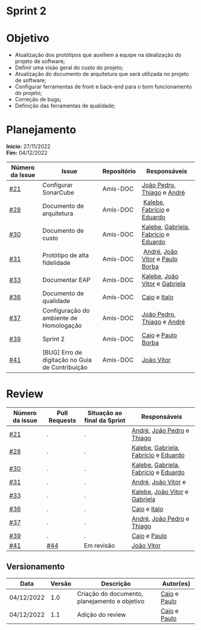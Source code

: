 # Sprint 2

# Objetivo

- Atualização dos protótipos que auxiliem a equipe na idealização do projeto de software;
- Definir uma visão geral do custo do projeto;
- Atualização do documento de arquitetura que será utilizada no projeto de software;
- Configurar ferramentas de front e back-end para o bom funcionamento do projeto;
- Correção de bugs;
- Definição das ferramentas de qualidade;

# Planejamento

**Inicio:** 27/11/2022</br>
**Fim:** 04/12/2022

| Número da Issue | Issue | Repositório | Responsáveis |
| ---- | ---- | ---- | ---- |
| [#21](https://github.com/fga-eps-mds/2022.2-Amis-Doc/issues/21) | Configurar SonarCube | Amis-DOC | [João Pedro](https://github.com/jps12),  [Thiago](https://github.com/thiagolsg) e [André](https://github.com/andrelucasf) |
| [#28](https://github.com/fga-eps-mds/2022.2-Amis-Doc/issues/28) | Documento de arquitetura | Amis-DOC | [Kalebe](https://github.com/KalebeLopes), [Fabrício](https://github.com/FabricioDeQueiroz) e [Eduardo](https://github.com/fxred)|
| [#30](https://github.com/fga-eps-mds/2022.2-Amis-Doc/issues/30) | Documento de custo | Amis-DOC | [Kalebe](https://github.com/KalebeLopes),  [Gabriela](https://github.com/gabrielapivetta), [Fabrício](https://github.com/FabricioDeQueiroz) e [Eduardo](https://github.com/fxred) |
| [#31](https://github.com/fga-eps-mds/2022.2-Amis-Doc/issues/31) | Protótipo de alta fidelidade | Amis-DOC | [André](https://github.com/andrelucasf), [João Vitor](https://github.com/Jvsoutomaior) e [Paulo Borba](https://github.com/paulohborba)|
| [#33](https://github.com/fga-eps-mds/2022.2-Amis-Doc/issues/33) | Documentar EAP | Amis-DOC | [Kalebe](https://github.com/KalebeLopes), [João Vitor](https://github.com/Jvsoutomaior) e [Gabriela](https://github.com/gabrielapivetta)|
| [#36](https://github.com/fga-eps-mds/2022.2-Amis-Doc/issues/36) | Documento de qualidade | Amis-DOC | [Caio](https://github.com/CaioSulz) e [Italo](https://github.com/ItaloBrunoM)|
| [#37](https://github.com/fga-eps-mds/2022.2-Amis-Doc/issues/37) | Configuração do ambiente de Homologação | Amis-DOC | [João Pedro](https://github.com/jps12),  [Thiago](https://github.com/thiagolsg) e [André](https://github.com/andrelucasf) |
| [#39](https://github.com/fga-eps-mds/2022.2-Amis-Doc/issues/39) | Sprint 2 | Amis-DOC |  [Caio](https://github.com/CaioSulz) e [Paulo Borba](https://github.com/paulohborba) |
| [#41](https://github.com/fga-eps-mds/2022.2-Amis-Doc/issues/41) | [BUG] Erro de digitação no Guia de Contribuição | Amis-DOC |  [João Vitor](https://github.com/Jvsoutomaior) |

# Review

| Número da issue | Pull Requests | Situação ao final da Sprint | Responsáveis |
| ---- | ---- | ---- | ---- |
| [#21](https://github.com/fga-eps-mds/2022.2-Amis-Doc/issues/21) | . | . | [André](https://github.com/andrelucasf), [João Pedro](https://github.com/jps12) e [Thiago](https://github.com/thiagolsg)|
| [#28](https://github.com/fga-eps-mds/2022.2-Amis-Doc/issues/28) | . | . | [Kalebe](https://github.com/KalebeLopes), [Gabriela](https://github.com/gabrielapivetta), [Fabrício](https://github.com/FabricioDeQueiroz) e [Eduardo](https://github.com/fxred)| 
| [#30](https://github.com/fga-eps-mds/2022.2-Amis-Doc/issues/28) | . | . | [Kalebe](https://github.com/KalebeLopes), [Gabriela](https://github.com/gabrielapivetta), [Fabrício](https://github.com/FabricioDeQueiroz) e [Eduardo](https://github.com/fxred)|
| [#31](https://github.com/fga-eps-mds/2022.2-Amis-Doc/issues/29) | . | . | [André](https://github.com/andrelucasf), [João Vitor](https://github.com/Jvsoutomaior) e 
| [#33](https://github.com/fga-eps-mds/2022.2-Amis-Doc/issues/33) | . | . | [Kalebe](https://github.com/KalebeLopes), [João Vitor](https://github.com/Jvsoutomaior) e [Gabriela](https://github.com/gabrielapivetta)|
| [#36](https://github.com/fga-eps-mds/2022.2-Amis-Doc/issues/36) | . | . | [Caio](https://github.com/CaioSulz) e [Italo](https://github.com/ItaloBrunoM)|
| [#37](https://github.com/fga-eps-mds/2022.2-Amis-Doc/issues/37) | . | . | [André](https://github.com/andrelucasf), [João Pedro](https://github.com/jps12) e [Thiago](https://github.com/thiagolsg)|
| [#39](https://github.com/fga-eps-mds/2022.2-Amis-Doc/issues/39) | . | . | [Caio](https://github.com/CaioSulz) e [Paulo](https://github.com/paulohborba)|
| [#41](https://github.com/fga-eps-mds/2022.2-Amis-Doc/issues/41) | [#44](https://github.com/fga-eps-mds/2022.2-Amis-Doc/pull/44) | Em revisão | [João Vitor](https://github.com/Jvsoutomaior)|

## Versionamento

| Data | Versão | Descrição | Autor(es) |
|------|--------|-----------|-----------|
| 04/12/2022 | 1.0 | Criação do documento, planejamento e objetivo | [Caio](https://github.com/CaioSulz) e [Paulo](https://github.com/paulohborba) |
| 04/12/2022 | 1.1 | Adição do review | [Caio](https://github.com/CaioSulz) e [Paulo](https://github.com/paulohborba) |

